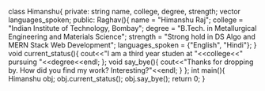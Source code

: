 class Himanshu{
  private:
    string name, college, degree, strength;
    vector<string> languages_spoken;
  public:
    Raghav(){
      name = "Himanshu Raj";
      college = "Indian Institute of Technology, Bombay";
      degree = "B.Tech. in Metallurgical Engineering and Materials Science";
      strength = "Strong hold in DS Algo and MERN Stack Web Development";
      languages_spoken = {"English", "Hindi"};
    }
    void current_status(){
      cout<<"I am a third year studen at "<<college<<" pursuing "<<degree<<endl;
    };
    void say_bye(){
      cout<<"Thanks for dropping by. How did you find my 
work? Interesting?"<<endl;
    }
};
int main(){
  Himanshu obj;
  obj.current_status();
  obj.say_bye();
  return 0;
}

<!---
HimanshuR321/HimanshuR321 is a ✨ special ✨ repository because its `README.md` (this file) appears on your GitHub profile.
You can click the Preview link to take a look at your changes.
--->
